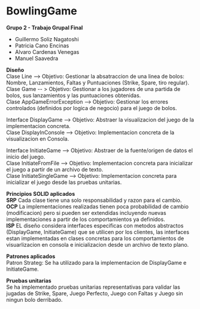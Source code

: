 # BowlingGame
**Grupo 2 - Trabajo Grupal Final**
  - Guillermo Soliz Nagatoshi 
  - Patricia Cano Encinas 
  - Alvaro Cardenas Venegas 
  - Manuel Saavedra

**Diseño**   
Clase Line --> Objetivo: Gestionar la absatraccion de una linea de bolos: Nombre, Lanzamientos, Faltas y Puntuaciones (Strike, Spare, tiro regular).   
Clase Game -- > Objetivo: Gestionar a los jugadores de una partida de bolos, sus lanzamientos y las puntuaciones obtenidas.   
Clase AppGameErrorException --> Objetivo: Gestionar los errores controlados (definidos por logica de negocio) para el juego de bolos.   

Interface DisplayGame --> Objetivo: Abstraer la visualizacion del juego de la implementacion concreta.    
Clase DisplayInConsole --> Objetivo: Implementacion concreta de la visualizacion en Consola.    

Interface InitiateGame --> Objetivo: Abstraer de la fuente/origen de datos el inicio del juego.   
Clase InitiateFromFile --> Objetivo: Implementacion concreta para inicializar el juego a partir de un archivo de texto.   
Clase InitiateSingleGame --> Objetivo: Implementacion concreta para inicializar el juego desde las pruebas unitarias.   

**Principios SOLID aplicados**   
**SRP** Cada clase tiene una solo responsabilidad y razon para el cambio.  
**OCP** La implementaciones realizadas tienen poca probabilidad de cambio (modificacion) pero si pueden ser extendidas incluyendo nuevas implementaciones a partir de los comportamientos ya definidos.    
**ISP** EL diseño considera interfaces especificas con metodos abstractos (DisplayGame, InitiateGame) que se utilicen por los clientes, las interfaces estan implementadas en clases concretas para los comportamientos de visuarlizacion en consola e inicializacion desde un archivo de texto plano.   

**Patrones aplicados**   
Patron Strateg: Se ha utilizado para la implementacion de DisplayGame e InitiateGame.

**Pruebas unitarias**   
Se ha implementado pruebas unitarias representativas para validar las jugadas de Strike, Spare, Juego Perfecto, Juego con Faltas y Juego sin ningun bolo derribado.   
